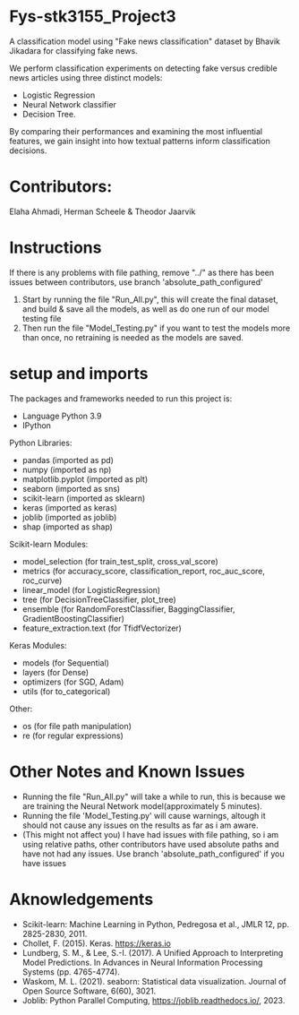 # Fys-stk3155_Project3
A classification model using "Fake news classification" dataset by
Bhavik Jikadara for classifying fake news. 

We perform classification experiments on detecting fake versus credible news articles using three distinct models: 
- Logistic Regression
- Neural Network classifier
- Decision Tree. 

By comparing their performances and examining the most influential features,
we gain insight into how textual patterns inform classification decisions.


# Contributors: 

Elaha Ahmadi, Herman Scheele & Theodor Jaarvik


# Instructions 

If there is any problems with file pathing, remove "../" as there has been issues between contributors, use branch 'absolute_path_configured'

1. Start by running the file "Run_All.py", this will create the final dataset, and build & save all the models, as well as do one run of our model testing file
2. Then run the file "Model_Testing.py" if you want to test the models more than once, no retraining is needed as the models are saved.

# setup and imports
The packages and frameworks needed to run this project is: 

- Language Python 3.9
- IPython

Python Libraries:

- pandas (imported as pd)
- numpy (imported as np)
- matplotlib.pyplot (imported as plt)
- seaborn (imported as sns)
- scikit-learn (imported as sklearn)
- keras (imported as keras)
- joblib (imported as joblib)
- shap (imported as shap)

Scikit-learn Modules:

- model_selection (for train_test_split, cross_val_score)
- metrics (for accuracy_score, classification_report, roc_auc_score, roc_curve)
- linear_model (for LogisticRegression)
- tree (for DecisionTreeClassifier, plot_tree)
- ensemble (for RandomForestClassifier, BaggingClassifier, GradientBoostingClassifier)
- feature_extraction.text (for TfidfVectorizer)

Keras Modules:

- models (for Sequential)
- layers (for Dense)
- optimizers (for SGD, Adam)
- utils (for to_categorical)

Other:

- os (for file path manipulation)
- re (for regular expressions)

# Other Notes and Known Issues

- Running the file "Run_All.py" will take a while to run, this is because we are training the Neural Network model(approximately 5 minutes).
- Running the file 'Model_Testing.py' will cause warnings, altough it should not cause any issues on the results as far as i am aware.
- (This might not affect you) I have had issues with file pathing, so i am using relative paths, other contributors have used absolute paths and have not had any issues. Use branch 'absolute_path_configured' if you have issues

# Aknowledgements

- Scikit-learn: Machine Learning in Python, Pedregosa et al., JMLR 12, pp. 2825-2830, 2011.
- Chollet, F. (2015). Keras. https://keras.io
- Lundberg, S. M., & Lee, S.-I. (2017). A Unified Approach to Interpreting Model Predictions. In Advances in Neural Information Processing Systems (pp. 4765-4774).
- Waskom, M. L. (2021). seaborn: Statistical data visualization. Journal of Open Source Software, 6(60), 3021.
- Joblib: Python Parallel Computing, https://joblib.readthedocs.io/, 2023.
